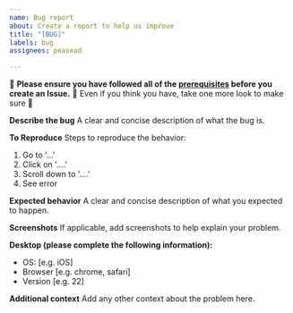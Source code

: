 ```yaml
---
name: Bug report
about: Create a report to help us improve
title: "[BUG]"
labels: bug
assignees: peasead

---
```


:star2: **Please ensure you have followed all of the [prerequisites](https://github.com/peasead/elastic-container#prerequisites) before you create an Issue.** :star2:
Even if you think you have, take one more look to make sure :pray:



**Describe the bug**
A clear and concise description of what the bug is.

**To Reproduce**
Steps to reproduce the behavior:
1. Go to '...'
2. Click on '....'
3. Scroll down to '....'
4. See error

**Expected behavior**
A clear and concise description of what you expected to happen.

**Screenshots**
If applicable, add screenshots to help explain your problem.

**Desktop (please complete the following information):**
 - OS: [e.g. iOS]
 - Browser [e.g. chrome, safari]
 - Version [e.g. 22]

**Additional context**
Add any other context about the problem here.
